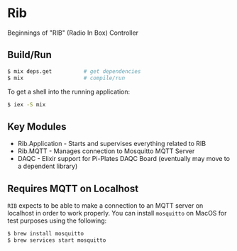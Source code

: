 # Rib

Beginnings of "RIB" (Radio In Box) Controller

## Build/Run

```sh
$ mix deps.get 			# get dependencies
$ mix					# compile/run
```

To get a shell into the running application:

```sh
$ iex -S mix
```

## Key Modules

- Rib.Application - Starts and supervises everything related to RIB
- Rib.MQTT - Manages connection to Mosquitto MQTT Server
- DAQC - Elixir support for Pi-Plates DAQC Board (eventually may move to a dependent library)

## Requires MQTT on Localhost

`RIB` expects to be able to make a connection to an MQTT server on localhost in order to work properly.  You can install `mosquitto` on MacOS for test purposes using the following:

```sh
$ brew install mosquitto
$ brew services start mosquitto
```

